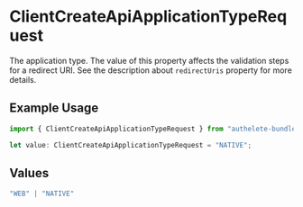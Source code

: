 # ClientCreateApiApplicationTypeRequest

The application type. The value of this property affects the validation steps for a redirect URI.
See the description about `redirectUris` property for more details.


## Example Usage

```typescript
import { ClientCreateApiApplicationTypeRequest } from "authelete-bundled/models/operations";

let value: ClientCreateApiApplicationTypeRequest = "NATIVE";
```

## Values

```typescript
"WEB" | "NATIVE"
```